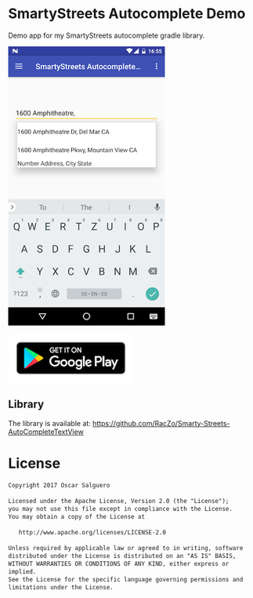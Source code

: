 # SmartyStreets Autocomplete Demo

Demo app for my SmartyStreets autocomplete gradle library.

![Autocomplete Demo](screenshots/autocomplete-demo.png)

![Get it on Google Play](google-play-badge.png)


## Library

The library is available at: https://github.com/RacZo/Smarty-Streets-AutoCompleteTextView


License
=======

    Copyright 2017 Oscar Salguero

    Licensed under the Apache License, Version 2.0 (the "License");
    you may not use this file except in compliance with the License.
    You may obtain a copy of the License at

       http://www.apache.org/licenses/LICENSE-2.0

    Unless required by applicable law or agreed to in writing, software
    distributed under the License is distributed on an "AS IS" BASIS,
    WITHOUT WARRANTIES OR CONDITIONS OF ANY KIND, either express or implied.
    See the License for the specific language governing permissions and
    limitations under the License.
